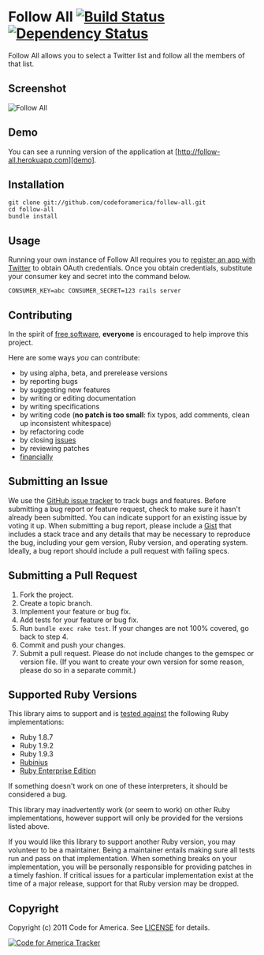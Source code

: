 # Follow All [![Build Status](https://secure.travis-ci.org/codeforamerica/follow-all.png?branch=master)][travis] [![Dependency Status](https://gemnasium.com/codeforamerica/follow-all.png?travis)][gemnasium]
Follow All allows you to select a Twitter list and follow all the members of
that list.

[travis]: http://travis-ci.org/codeforamerica/follow-all
[gemnasium]: https://gemnasium.com/codeforamerica/follow-all

## <a name="screenshots"></a>Screenshot
![Follow All](https://github.com/codeforamerica/follow-all/raw/master/screenshot.png "Follow All")

## <a name="demo"></a>Demo
You can see a running version of the application at
[http://follow-all.herokuapp.com][demo].

[demo]: http://follow-all.herokuapp.com

## <a name="installation"></a>Installation
    git clone git://github.com/codeforamerica/follow-all.git
    cd follow-all
    bundle install

## <a name="usage"></a>Usage
Running your own instance of Follow All requires you to [register an app with
Twitter][apps] to obtain OAuth credentials. Once you obtain credentials,
substitute your consumer key and secret into the command below.

[apps]: http://dev.twitter.com/apps

    CONSUMER_KEY=abc CONSUMER_SECRET=123 rails server

## <a name="contributing"></a>Contributing
In the spirit of [free software][free-sw], **everyone** is encouraged to help
improve this project.

[free-sw]: http://www.fsf.org/licensing/essays/free-sw.html

Here are some ways *you* can contribute:

* by using alpha, beta, and prerelease versions
* by reporting bugs
* by suggesting new features
* by writing or editing documentation
* by writing specifications
* by writing code (**no patch is too small**: fix typos, add comments, clean up
  inconsistent whitespace)
* by refactoring code
* by closing [issues][]
* by reviewing patches
* [financially][]

[issues]: https://github.com/codeforamerica/follow-all/issues
[financially]: https://secure.codeforamerica.org/page/contribute

## <a name="issues"></a>Submitting an Issue
We use the [GitHub issue tracker][issues] to track bugs and features. Before
submitting a bug report or feature request, check to make sure it hasn't
already been submitted. You can indicate support for an existing issue by
voting it up. When submitting a bug report, please include a [Gist][] that
includes a stack trace and any details that may be necessary to reproduce the
bug, including your gem version, Ruby version, and operating system. Ideally, a
bug report should include a pull request with failing specs.

[gist]: https://gist.github.com/

## <a name="pulls"></a>Submitting a Pull Request
1. Fork the project.
2. Create a topic branch.
3. Implement your feature or bug fix.
4. Add tests for your feature or bug fix.
5. Run `bundle exec rake test`. If your changes are not 100% covered, go back
   to step 4.
6. Commit and push your changes.
7. Submit a pull request. Please do not include changes to the gemspec or
   version file. (If you want to create your own version for some reason,
   please do so in a separate commit.)

## <a name="versions"></a>Supported Ruby Versions
This library aims to support and is [tested against][travis] the following Ruby
implementations:

* Ruby 1.8.7
* Ruby 1.9.2
* Ruby 1.9.3
* [Rubinius][]
* [Ruby Enterprise Edition][ree]

[rubinius]: http://rubini.us/
[ree]: http://www.rubyenterpriseedition.com/

If something doesn't work on one of these interpreters, it should be considered
a bug.

This library may inadvertently work (or seem to work) on other Ruby
implementations, however support will only be provided for the versions listed
above.

If you would like this library to support another Ruby version, you may
volunteer to be a maintainer. Being a maintainer entails making sure all tests
run and pass on that implementation. When something breaks on your
implementation, you will be personally responsible for providing patches in a
timely fashion. If critical issues for a particular implementation exist at the
time of a major release, support for that Ruby version may be dropped.

## <a name="copyright"></a>Copyright
Copyright (c) 2011 Code for America. See [LICENSE][] for details.

[license]: https://github.com/codeforamerica/follow-all/blob/master/LICENSE.md

[![Code for America Tracker](http://stats.codeforamerica.org/codeforamerica/follow-all.png)][tracker]

[tracker]: http://stats.codeforamerica.org/projects/follow-all
